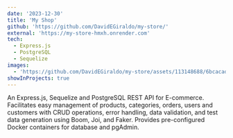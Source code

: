 ```yaml
---
date: '2023-12-30'
title: 'My Shop'
github: 'https://github.com/DavidEGiraldo/my-store/'
external: 'https://my-store-hmxh.onrender.com'
tech:
  - Express.js
  - PostgreSQL
  - Sequelize
images:
  - 'https://github.com/DavidEGiraldo/my-store/assets/113148688/6bcacada-7c43-4b46-b34b-fc40cacc5eeb'
showInProjects: true
---
```

An Express.js, Sequelize and PostgreSQL REST API for E-commerce. Facilitates easy management of products, categories, orders, users and customers with CRUD operations, error handling, data validation, and test data generation using Boom, Joi, and Faker. Provides pre-configured Docker containers for database and pgAdmin.